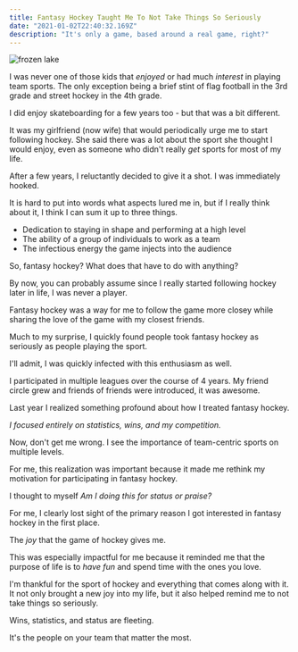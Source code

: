 ```yaml
---
title: Fantasy Hockey Taught Me To Not Take Things So Seriously
date: "2021-01-02T22:40:32.169Z"
description: "It's only a game, based around a real game, right?"
---
```


![frozen lake](https://i.imgur.com/51pjkks.jpg)

I was never one of those kids that _enjoyed_ or had much _interest_ in playing team sports. The only exception being a brief stint of flag football in the 3rd grade and street hockey in the 4th grade.

I did enjoy skateboarding for a few years too - but that was a bit different.

It was my girlfriend (now wife) that would periodically urge me to start following hockey. She said there was a lot about the sport she thought I would enjoy, even as someone who didn't really _get_ sports for most of my life.

After a few years, I reluctantly decided to give it a shot. I was immediately hooked.

It is hard to put into words what aspects lured me in, but if I really think about it, I think I can sum it up to three things.

- Dedication to staying in shape and performing at a high level
- The ability of a group of individuals to work as a team
- The infectious energy the game injects into the audience

So, fantasy hockey? What does that have to do with anything?

By now, you can probably assume since I really started following hockey later in life, I was never a player.

Fantasy hockey was a way for me to follow the game more closey while sharing the love of the game with my closest friends.

Much to my surprise, I quickly found people took fantasy hockey as seriously as people playing the sport.

I'll admit, I was quickly infected with this enthusiasm as well.

I participated in multiple leagues over the course of 4 years. My friend circle grew and friends of friends were introduced, it was awesome.

Last year I realized something profound about how I treated fantasy hockey.

_I focused entirely on statistics, wins, and my competition._

Now, don't get me wrong. I see the importance of team-centric sports on multiple levels.

For me, this realization was important because it made me rethink my motivation for participating in fantasy hockey.

I thought to myself _Am I doing this for status or praise?_

For me, I clearly lost sight of the primary reason I got interested in fantasy hockey in the first place.

The _joy_ that the game of hockey gives me.

This was especially impactful for me because it reminded me that the purpose of life is to _have fun_ and spend time with the ones you love.

I'm thankful for the sport of hockey and everything that comes along with it. It not only brought a new joy into my life, but it also helped remind me to not take things so seriously.

Wins, statistics, and status are fleeting.

It's the people on your team that matter the most.
